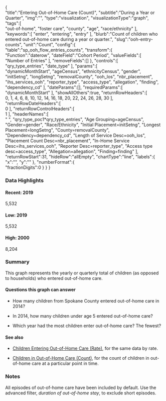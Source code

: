 {  
   "title":"Entering Out-of-Home Care (Count)",
   "subtitle":"During a Year or Quarter",
   "img":"",
   "type":"visualization",
   "visualizationType":"graph",
   "tags":[  
      "out-of-home",
      "foster care",
      "county",
      "age",
      "race/ethnicity"
   ],
   "keywords":[
      "enter",
      "entering",
      "entry"
   ],
   "blurb":"Count of children who entered out-of-home care during a year or quarter.",
   "slug":"ooh-entry-counts",
   "unit":"Count",
   "config":{  
      "table":"sp_ooh_flow_entries_counts",
      "transform":{  
         "Function":"daterow",
         "dateField":"Cohort Period",
         "valueFields":[  
            "Number of Entries"
         ],
         "removeFields":[]
      },
      "controls":[  
         "qry_type_entries",
         "date_type"
      ],
      "params":[  
         "dynamicMonthStart",
         "ageCensus",
         "ethnicityCensus",
         "gender",
         "initSetng",
         "longSetng",
         "removalCounty",
         "ooh_los",
         "nbr_placement",
         "ihs_services_ooh",
         "reporter_type",
         "access_type",
         "allegation",
         "finding",
         "dependency_cd"
      ],
      "dateParams":[],
      "requiredParams":[  
         "dynamicMonthStart"
      ],
      "showAllOthers":true,
      "returnRowHeaders":[  
         0,
         1,
         4,
         6,
         8,
         10,
         12,
         14,
         16,
         18,
         20,
         22,
         24,
         26,
         28,
         30
      ],
      "returnRowDateHeaders":[  
         0
      ],
      "returnRowControlHeaders":[  
         1
      ],
      "headerNames":[  
         "&nbsp;",
         "qry_type_poc1*qry_type_entries",
         "Age Grouping=ageCensus",
         "Gender=gender",
         "Race/Ethnicity",
         "Initial Placement=initSetng",
         "Longest Placement=longSetng",
         "County=removalCounty",
         "Dependency=dependency_cd",
         "Length of Service Desc=ooh_los",
         "Placement Count Desc=nbr_placement",
         "In-Home Service Desc=ihs_services_ooh",
         "Reporter Desc=reporter_type",
         "Access type desc=access_type",
         "Allegation=allegation",
         "Finding=finding"
      ],
      "returnRowStart":31,
      "hideRow":"allEmpty",
      "chartType":"line",
      "labels":{  
         "x":"",
         "y":""
      },
      "numberFormat":{  
         "fractionDigits":0
      }
   }
}
### Data Highlights

<div class="stat">
    <h4>Recent: 2019</h4>
    <p>5,532</p>
</div>

<div class="stat">
    <h4>Low: 2019</h4>
    <p>5,532</p>
</div>

<div class="stat">
    <h4>High: 2000</h4>
    <p>8,204</p>
</div>

### Summary

This graph represents the yearly or quarterly total of children (as opposed to households) who entered out-of-home care.

#### Questions this graph can answer

- How many children from Spokane County entered out-of-home care in 2014?

- In 2014, how many children under age 5 entered out-of-home care?

- Which year had the most children enter out-of-home care? The fewest?

#### See also

- [Children Entering Out-of-Home Care (Rate)](https://portal.cssat.org/visualizations/ooh-entry-rates), for the same data by rate.

- [Children in Out-of-Home Care (Count)](https://portal.cssat.org/visualizations/ooh-counts), for the count of children in out-of-home care at a particular point in time.


### Notes

All episodes of out-of-home care have been included by default. Use the advanced filter, *duration of out-of-home stay*, to exclude short episodes. 





